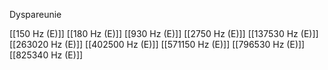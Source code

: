 Dyspareunie

[[150 Hz (E)]]
[[180 Hz (E)]]
[[930 Hz (E)]]
[[2750 Hz (E)]]
[[137530 Hz (E)]]
[[263020 Hz (E)]]
[[402500 Hz (E)]]
[[571150 Hz (E)]]
[[796530 Hz (E)]]
[[825340 Hz (E)]]